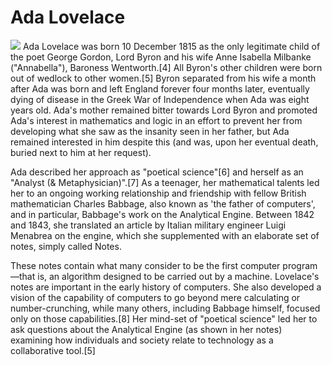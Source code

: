 # Ada Lovelace
![](https://upload.wikimedia.org/wikipedia/commons/a/a4/Ada_Lovelace_portrait.jpg)
Ada Lovelace was born 10 December 1815 as the only legitimate child of the poet George Gordon, Lord Byron and his wife Anne Isabella Milbanke ("Annabella"), Baroness Wentworth.[4] All Byron's other children were born out of wedlock to other women.[5] Byron separated from his wife a month after Ada was born and left England forever four months later, eventually dying of disease in the Greek War of Independence when Ada was eight years old. Ada's mother remained bitter towards Lord Byron and promoted Ada's interest in mathematics and logic in an effort to prevent her from developing what she saw as the insanity seen in her father, but Ada remained interested in him despite this (and was, upon her eventual death, buried next to him at her request).

Ada described her approach as "poetical science"[6] and herself as an "Analyst (& Metaphysician)".[7] As a teenager, her mathematical talents led her to an ongoing working relationship and friendship with fellow British mathematician Charles Babbage, also known as 'the father of computers', and in particular, Babbage's work on the Analytical Engine. Between 1842 and 1843, she translated an article by Italian military engineer Luigi Menabrea on the engine, which she supplemented with an elaborate set of notes, simply called Notes.

These notes contain what many consider to be the first computer program—that is, an algorithm designed to be carried out by a machine. Lovelace's notes are important in the early history of computers. She also developed a vision of the capability of computers to go beyond mere calculating or number-crunching, while many others, including Babbage himself, focused only on those capabilities.[8] Her mind-set of "poetical science" led her to ask questions about the Analytical Engine (as shown in her notes) examining how individuals and society relate to technology as a collaborative tool.[5]
